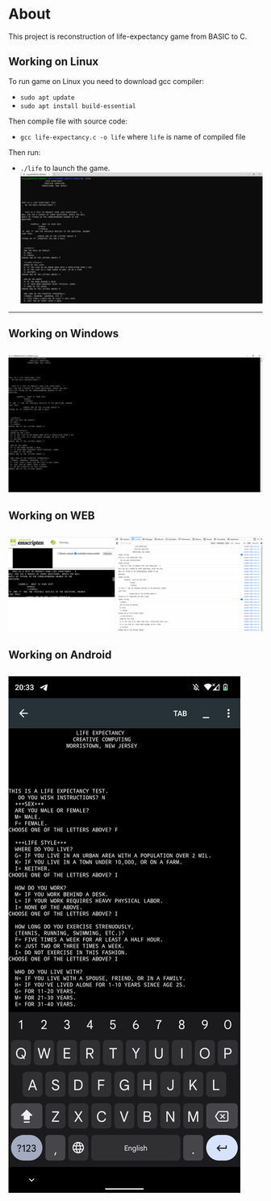# About
This project is reconstruction of life-expectancy game from BASIC to C.

## Working on Linux
To run game on Linux you need to download gcc compiler:
- `sudo apt update`
- `sudo apt install build-essential`

Then compile file with source code:
- `gcc life-expectancy.c -o life` where `life` is name of compiled file

Then run:
- `./life` to launch the game.
![Linux](linux.png)
------------------

## Working on Windows
![Windows](windows.png)
------------------

## Working on WEB
![WEB](web.png)
------------------

## Working on Android
![Android](android.png)
------------------